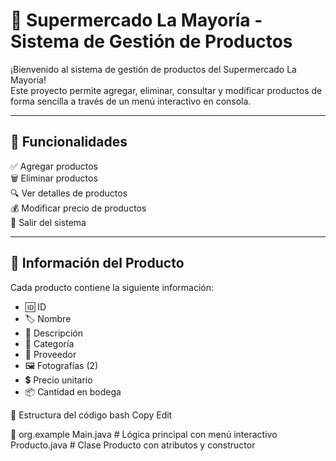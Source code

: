 # 🛒 Supermercado La Mayoría - Sistema de Gestión de Productos

¡Bienvenido al sistema de gestión de productos del Supermercado La Mayoría!  
Este proyecto permite agregar, eliminar, consultar y modificar productos de forma sencilla a través de un menú interactivo en consola.

---

## 📌 Funcionalidades

✅ Agregar productos  
🗑️ Eliminar productos  
🔍 Ver detalles de productos  
💰 Modificar precio de productos  
🚪 Salir del sistema

---

## 🧾 Información del Producto

Cada producto contiene la siguiente información:

- 🆔 ID  
- 🏷️ Nombre  
- 📝 Descripción  
- 📂 Categoría  
- 🏢 Proveedor  
- 🖼️ Fotografías (2)  
- 💲 Precio unitario  
- 📦 Cantidad en bodega  

📄 Estructura del código
bash
Copy
Edit

📁 org.example
  Main.java        # Lógica principal con menú interactivo
  Producto.java    # Clase Producto con atributos y constructor
